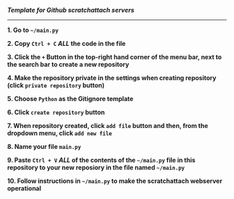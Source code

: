 ***Template for Github scratchattach servers***

------------------------------------------------

**1. Go to ` ~/main.py `**

**2. Copy ` Ctrl + C ` *ALL* the code in the file**

**3. Click the ` + ` Button in the top-right hand corner of the menu bar, next to the search bar to create a new repository**

**4. Make the repository private in the settings when creating repository (click ` private repository ` button)**

**5. Choose ` Python ` as the Gitignore template**

**6. Click ` create repository ` button**

**7. When repository created, click ` add file ` button and then, from the dropdown menu, click ` add new file `**

**8. Name your file ` main.py `**

**9. Paste ` Ctrl + V ` *ALL* of the contents of the ` ~/main.py ` file in this repository to your new reposiory in the file named ` ~/main.py `**

**10. Follow instructions in ` ~/main.py ` to make the scratchattach webserver operational**
